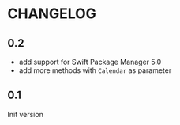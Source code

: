 # CHANGELOG

## 0.2

- add support for Swift Package Manager 5.0
- add more methods with `Calendar` as parameter

## 0.1

Init version
